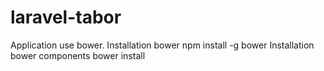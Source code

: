 laravel-tabor
=============
Application use bower.
Installation bower npm install -g bower
Installation bower components bower install

